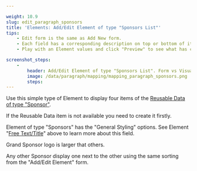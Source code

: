 ```yaml
---

weight: 10.9
slug: edit_paragraph_sponsors
title: 'Elements: Add/Edit Element of type "Sponsors List"'
tips:
    - Edit form is the same as Add New form.
    - Each field has a corresponding description on top or bottom of it. Read this before entering values to the field.
    - Play with an Element values and click "Preview" to see what has changed.

screenshot_steps:
    -
        header: Add/Edit Element of type "Sponsors List". Form vs Visual output mapping.
        image: /data/paragraph/mapping/mapping_paragraph_sponsors.png
        steps:
---
```


Use this simple type of Element to display four items of the [Reusable Data of type "Sponsor"](/#slug-admin_dashboard_sponsors).

If the Reusable Data item is not available you need to create it firstly.

Element of type "Sponsors" has the "General Styling" options. 
See Element "[Free Text/Title](/#slug-edit_paragraph_text)" above to learn more about this field.

Grand Sponsor logo is larger that others.

Any other Sponsor display one next to the other using the same sorting from the "Add/Edit Element" form.
 